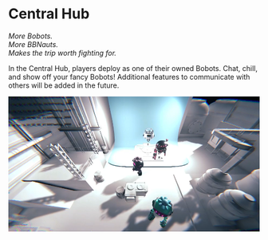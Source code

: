# Central Hub

_More Bobots._ \
_More BBNauts._ \
_Makes the trip worth fighting for._&#x20;

In the Central Hub, players deploy as one of their owned Bobots. Chat, chill, and show off your fancy Bobots! Additional features to communicate with others will be added in the future.&#x20;

![Bobots Central Hub Prototype](<../.gitbook/assets/image (1) (1) (1).png>)
